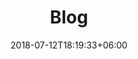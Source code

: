 ---
title: "Blog"
date: 2018-07-12T18:19:33+06:00
bg_image: images/background/page-title.jpg
description : "Blog for Aleph Archives"
---